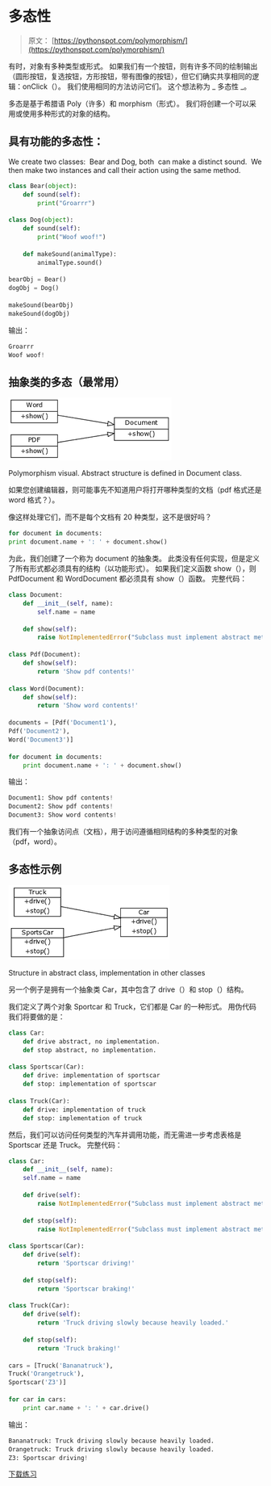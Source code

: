 # 多态性

> 原文： [https://pythonspot.com/polymorphism/](https://pythonspot.com/polymorphism/)

有时，对象有多种类型或形式。 如果我们有一个按钮，则有许多不同的绘制输出（圆形按钮，复选按钮，方形按钮，带有图像的按钮），但它们确实共享相同的逻辑：onClick（）。 我们使用相同的方法访问它们。 这个想法称为 _ 多态性 _。

多态是基于希腊语 Poly（许多）和 morphism（形式）。 我们将创建一个可以采用或使用多种形式的对象的结构。

## 具有功能的多态性：

We create two classes:  Bear and Dog, both  can make a distinct sound.  We then make two instances and call their action using the same method.

```py
class Bear(object):
    def sound(self):
        print("Groarrr")

class Dog(object):
    def sound(self):
        print("Woof woof!")

    def makeSound(animalType):
        animalType.sound()

bearObj = Bear()
dogObj = Dog()

makeSound(bearObj)
makeSound(dogObj)

```

输出：

```py
Groarrr
Woof woof!

```

## 抽象类的多态（最常用）

![polymorphism example](img/2c012acbbf068f97276301d4bf125959.jpg)

Polymorphism visual.
Abstract structure is defined in Document class.

如果您创建编辑器，则可能事先不知道用户将打开哪种类型的文档（pdf 格式还是 word 格式？）。

像这样处理它们，而不是每个文档有 20 种类型，这不是很好吗？

```py
for document in documents:
print document.name + ': ' + document.show()

```

为此，我们创建了一个称为 document 的抽象类。 此类没有任何实现，但是定义了所有形式都必须具有的结构（以功能形式）。 如果我们定义函数 show（），则 PdfDocument 和 WordDocument 都必须具有 show（）函数。 完整代码：

```py
class Document:
    def __init__(self, name):
        self.name = name

    def show(self):
        raise NotImplementedError("Subclass must implement abstract method")

class Pdf(Document):
    def show(self):
        return 'Show pdf contents!'

class Word(Document):
    def show(self):
        return 'Show word contents!'

documents = [Pdf('Document1'),
Pdf('Document2'),
Word('Document3')]

for document in documents:
    print document.name + ': ' + document.show()

```

输出：

```py
Document1: Show pdf contents!
Document2: Show pdf contents!
Document3: Show word contents!

```

我们有一个抽象访问点（文档），用于访问遵循相同结构的多种类型的对象（pdf，word）。

## 多态性示例

![polymorphism-example](img/744304fa9c5a5b805fd3179eb9881d70.jpg)

Structure in abstract class, implementation in other classes

另一个例子是拥有一个抽象类 Car，其中包含了 drive（）和 stop（）结构。

我们定义了两个对象 Sportcar 和 Truck，它们都是 Car 的一种形式。 用伪代码我们将要做的是：

```py
class Car:
    def drive abstract, no implementation.
    def stop abstract, no implementation.

class Sportscar(Car):
    def drive: implementation of sportscar
    def stop: implementation of sportscar

class Truck(Car):
    def drive: implementation of truck
    def stop: implementation of truck

```

然后，我们可以访问任何类型的汽车并调用功能，而无需进一步考虑表格是 Sportscar 还是 Truck。 完整代码：

```py
class Car:
    def __init__(self, name):
    self.name = name

    def drive(self):
        raise NotImplementedError("Subclass must implement abstract method")

    def stop(self):
        raise NotImplementedError("Subclass must implement abstract method")

class Sportscar(Car):
    def drive(self):
        return 'Sportscar driving!'

    def stop(self):
        return 'Sportscar braking!'

class Truck(Car):
    def drive(self):
        return 'Truck driving slowly because heavily loaded.'

    def stop(self):
        return 'Truck braking!'

cars = [Truck('Bananatruck'),
Truck('Orangetruck'),
Sportscar('Z3')]

for car in cars:
    print car.name + ': ' + car.drive()

```

输出：

```py
Bananatruck: Truck driving slowly because heavily loaded.
Orangetruck: Truck driving slowly because heavily loaded.
Z3: Sportscar driving!

```

[下载练习](https://pythonspot.com/download-oop-exercises/)